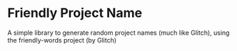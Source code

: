 # Friendly Project Name

A simple library to generate random project names (much like Glitch),
using the friendly-words project (by Glitch)
